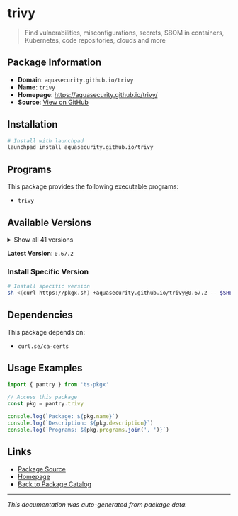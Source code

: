 # trivy

> Find vulnerabilities, misconfigurations, secrets, SBOM in containers, Kubernetes, code repositories, clouds and more

## Package Information

- **Domain**: `aquasecurity.github.io/trivy`
- **Name**: `trivy`
- **Homepage**: https://aquasecurity.github.io/trivy/
- **Source**: [View on GitHub](https://github.com/pkgxdev/pantry/tree/main/projects/aquasecurity.github.io/trivy/package.yml)

## Installation

```bash
# Install with launchpad
launchpad install aquasecurity.github.io/trivy
```

## Programs

This package provides the following executable programs:

- `trivy`

## Available Versions

<details>
<summary>Show all 41 versions</summary>

- `0.67.2`, `0.66.0`, `0.65.0`, `0.64.1`, `0.64.0`
- `0.63.0`, `0.62.1`, `0.62.0`, `0.61.1`, `0.61.0`
- `0.60.0`, `0.59.1`, `0.59.0`, `0.58.2`, `0.58.1`
- `0.58.0`, `0.57.1`, `0.57.0`, `0.56.2`, `0.56.1`
- `0.56.0`, `0.55.2`, `0.55.1`, `0.55.0`, `0.54.1`
- `0.54.0`, `0.53.0`, `0.52.2`, `0.52.1`, `0.52.0`
- `0.51.4`, `0.51.2`, `0.51.1`, `0.51.0`, `0.50.4`
- `0.50.2`, `0.50.1`, `0.50.0`, `0.49.1`, `0.49.0`
- `0.48.3`

</details>

**Latest Version**: `0.67.2`

### Install Specific Version

```bash
# Install specific version
sh <(curl https://pkgx.sh) +aquasecurity.github.io/trivy@0.67.2 -- $SHELL -i
```

## Dependencies

This package depends on:

- `curl.se/ca-certs`

## Usage Examples

```typescript
import { pantry } from 'ts-pkgx'

// Access this package
const pkg = pantry.trivy

console.log(`Package: ${pkg.name}`)
console.log(`Description: ${pkg.description}`)
console.log(`Programs: ${pkg.programs.join(', ')}`)
```

## Links

- [Package Source](https://github.com/pkgxdev/pantry/tree/main/projects/aquasecurity.github.io/trivy/package.yml)
- [Homepage](https://aquasecurity.github.io/trivy/)
- [Back to Package Catalog](../../../package-catalog.md)

---

*This documentation was auto-generated from package data.*
